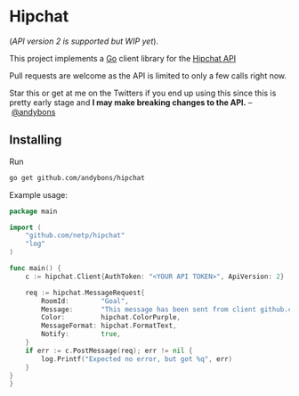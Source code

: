 Hipchat
=====
(*API version 2 is supported but WIP yet*).

This project implements a [Go](http://golang.org) client library for the [Hipchat API](https://www.hipchat.com/docs/api/) 

Pull requests are welcome as the API is limited to only a few calls right now.

Star this or get at me on the Twitters if you end up using this since this is pretty early stage and <b>I may make breaking changes to the API.</b> – [@andybons](https://www.twitter.com/andybons)

Installing
----------
Run
```bash
go get github.com/andybons/hipchat
```

Example usage:
```go
package main

import (
	"github.com/netp/hipchat"
	"log"
)

func main() {
	c := hipchat.Client{AuthToken: "<YOUR API TOKEN>", ApiVersion: 2}

	req := hipchat.MessageRequest{
		RoomId:        "Goal",
		Message:       "This message has been sent from client github.com/netp/hipchat",
		Color:         hipchat.ColorPurple,
		MessageFormat: hipchat.FormatText,
		Notify:        true,
	}
	if err := c.PostMessage(req); err != nil {
		log.Printf("Expected no error, but got %q", err)
	}
}
}
```
